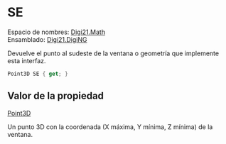 # SE

Espacio de nombres: [Digi21.Math](../../)  
Ensamblado: [Digi21.DigiNG](../../../)

Devuelve el punto al sudeste de la ventana o geometría que implemente esta interfaz.

```csharp
Point3D SE { get; }
```

## Valor de la propiedad

[Point3D](../../point3d.md)

Un punto 3D con la coordenada \(X máxima, Y mínima, Z mínima\) de la ventana.

